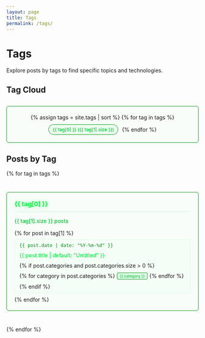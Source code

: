 ```yaml
---
layout: page
title: Tags
permalink: /tags/
---
```


# Tags

Explore posts by tags to find specific topics and technologies.

## Tag Cloud

<div class="tag-cloud">
{% assign tags = site.tags | sort %}
{% for tag in tags %}
  <a href="#tag-{{ tag[0] | slugify }}" class="tag-cloud-item" data-count="{{ tag[1].size }}">
    {{ tag[0] }} ({{ tag[1].size }})
  </a>
{% endfor %}
</div>

## Posts by Tag

{% for tag in tags %}
<div id="tag-{{ tag[0] | slugify }}" class="tag-section">
  <h3>{{ tag[0] }}</h3>
  <div class="tag-info">
    <span class="post-count">{{ tag[1].size }} posts</span>
  </div>
  
  <div class="tag-posts">
    {% for post in tag[1] %}
    <div class="tag-post">
      <span class="post-date">{{ post.date | date: "%Y-%m-%d" }}</span>
      <a href="{{ post.url }}" class="post-title">{{ post.title | default: "Untitled" }}</a>
      {% if post.categories and post.categories.size > 0 %}
      <span class="post-categories">
        {% for category in post.categories %}
          <span class="category">{{ category }}</span>
        {% endfor %}
      </span>
      {% endif %}
    </div>
    {% endfor %}
  </div>
</div>
{% endfor %}

<style>
/* Tag cloud styles */
.tag-cloud {
  margin: 30px 0;
  padding: 20px;
  border: 1px solid var(--text-darker, #008f11);
  border-radius: 6px;
  background: rgba(0, 255, 65, 0.02);
  display: flex;
  flex-wrap: wrap;
  gap: 10px;
  align-items: center;
  justify-content: center;
}

.tag-cloud-item {
  color: var(--text-green, #00cc33);
  text-decoration: none;
  padding: 5px 10px;
  border: 1px solid var(--text-darker, #008f11);
  border-radius: 15px;
  background: rgba(0, 255, 65, 0.05);
  font-size: 12px;
  font-weight: 500;
  transition: all 0.3s ease;
  white-space: nowrap;
}

.tag-cloud-item:hover {
  color: var(--primary-green, #00ff41);
  border-color: var(--primary-green, #00ff41);
  background: rgba(0, 255, 65, 0.1);
  text-shadow: 0 0 10px rgba(0, 255, 65, 0.5);
  transform: scale(1.05);
}

/* Size tags based on post count */
.tag-cloud-item[data-count="1"] { font-size: 10px; }
.tag-cloud-item[data-count="2"] { font-size: 11px; }
.tag-cloud-item[data-count="3"] { font-size: 12px; }
.tag-cloud-item[data-count="4"] { font-size: 13px; }
.tag-cloud-item[data-count="5"] { font-size: 14px; }

/* Tag section styles */
.tag-section {
  margin: 40px 0;
  padding: 20px;
  border: 1px solid var(--text-darker, #008f11);
  border-radius: 6px;
  background: rgba(0, 255, 65, 0.02);
}

.tag-section h3 {
  color: var(--primary-green, #00ff41);
  margin: 0 0 15px 0;
  padding-bottom: 10px;
  border-bottom: 1px solid rgba(0, 255, 65, 0.2);
  text-shadow: 0 0 10px rgba(0, 255, 65, 0.5);
}

.tag-info {
  margin-bottom: 15px;
}

.tag-info .post-count {
  color: var(--text-dim, #00cc33);
  font-size: 14px;
  font-weight: 500;
}

.tag-posts {
  display: flex;
  flex-direction: column;
  gap: 8px;
}

.tag-post {
  display: flex;
  align-items: center;
  padding: 8px 12px;
  border: 1px solid rgba(0, 255, 65, 0.1);
  border-radius: 4px;
  background: rgba(0, 255, 65, 0.01);
  transition: all 0.3s ease;
  flex-wrap: wrap;
  gap: 10px;
}

.tag-post:hover {
  background: rgba(0, 255, 65, 0.05);
  border-color: var(--text-darker, #008f11);
  transform: translateX(5px);
}

.tag-post .post-date {
  color: var(--text-darker, #008f11);
  font-size: 12px;
  font-family: 'Fira Code', monospace;
  min-width: 100px;
  flex-shrink: 0;
}

.tag-post .post-title {
  color: var(--text-green, #00ff41);
  text-decoration: none;
  font-weight: 500;
  flex: 1;
  min-width: 200px;
}

.tag-post .post-title:hover {
  color: var(--primary-green, #00ff41);
  text-shadow: 0 0 10px rgba(0, 255, 65, 0.5);
}

.tag-post .post-categories {
  display: flex;
  gap: 5px;
  flex-wrap: wrap;
}

.tag-post .category {
  background: rgba(0, 255, 65, 0.1);
  border: 1px solid var(--text-darker, #008f11);
  color: var(--text-green, #00cc33);
  padding: 2px 6px;
  border-radius: 3px;
  font-size: 10px;
  font-weight: 500;
}

/* Smooth scrolling for anchor links */
html {
  scroll-behavior: smooth;
}

/* Responsive design */
@media (max-width: 768px) {
  .tag-cloud {
    justify-content: flex-start;
  }
  
  .tag-post {
    flex-direction: column;
    align-items: flex-start;
  }
  
  .tag-post .post-date {
    min-width: auto;
  }
  
  .tag-post .post-title {
    min-width: auto;
    width: 100%;
  }
}
</style>
